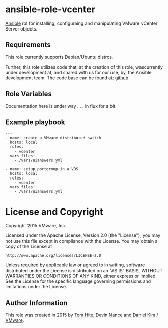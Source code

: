 # ansible-role-vcenter

[Ansible](https://github.com/ansible/ansible) rol for installing,
configuraing and manipulating VMware vCenter Server objects.

## Requirements

This role currently supports Debian/Ubuntu distros.

Further, this role utilizes code that, at the creation of this role,
wascurrently under development at, and shared with us for our use, by,
the Ansible development team. The code base can be found at:
[github](https://raw.githubusercontent.com/ansible/ansible/devel/lib/ansible/module_utils/vmware.py)

## Role Variables

Documentation here is under way . . . in flux for a bit.

## Example playbook

```
---
- name: create a VMware distributed switch
  hosts: local
  roles:
    - vcenter
  vars_files:
    - /vars/uianswers.yml

- name: setup portgroup in a VDS
  hosts: local
  roles:
    - vcenter
  vars_files:
    - /vars/uianswers.yml
```

# License and Copyright

Copyright 2015 VMware, Inc.

Licensed under the Apache License, Version 2.0 (the "License");
you may not use this file except in compliance with the License.
You may obtain a copy of the License at

    http://www.apache.org/licenses/LICENSE-2.0

Unless required by applicable law or agreed to in writing, software
distributed under the License is distributed on an "AS IS" BASIS,
WITHOUT WARRANTIES OR CONDITIONS OF ANY KIND, either express or implied.
See the License for the specific language governing permissions and
limitations under the License.

## Author Information

This role was created in 2015 by [Tom Hite, Devin Nance and Daniel Kim / VMware](http://www.vmware.com/).
